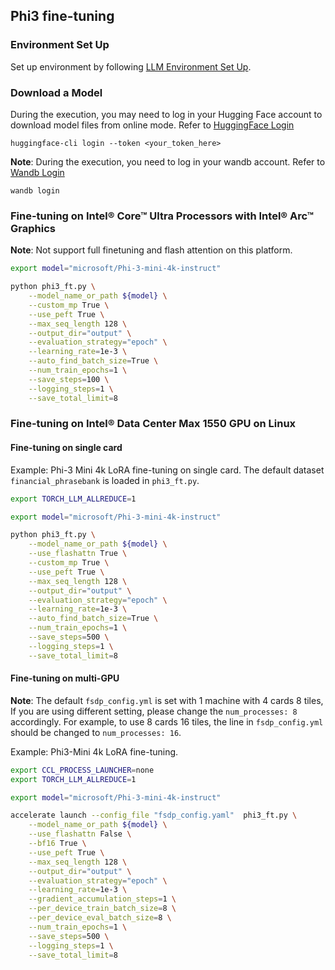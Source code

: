 ## Phi3 fine-tuning

### Environment Set Up
Set up environment by following [LLM Environment Set Up](../../README.md).

### Download a Model
During the execution, you may need to log in your Hugging Face account to download model files from online mode. Refer to [HuggingFace Login](https://huggingface.co/docs/huggingface_hub/quick-start#login)

```
huggingface-cli login --token <your_token_here>
```

**Note**: During the execution, you need to log in your wandb account. Refer to [Wandb Login](https://docs.wandb.ai/ref/cli/wandb-login)
```
wandb login
```


### Fine-tuning on Intel® Core™ Ultra Processors with Intel® Arc™ Graphics 

**Note**: Not support full finetuning and flash attention on this platform.

```bash
export model="microsoft/Phi-3-mini-4k-instruct"

python phi3_ft.py \
    --model_name_or_path ${model} \
    --custom_mp True \
    --use_peft True \
    --max_seq_length 128 \
    --output_dir="output" \
    --evaluation_strategy="epoch" \
    --learning_rate=1e-3 \
    --auto_find_batch_size=True \
    --num_train_epochs=1 \
    --save_steps=100 \
    --logging_steps=1 \
    --save_total_limit=8 
```


### Fine-tuning on Intel® Data Center Max 1550 GPU on Linux

#### Fine-tuning on single card

Example: Phi-3 Mini 4k LoRA fine-tuning on single card. The default dataset `financial_phrasebank` is loaded in `phi3_ft.py`.

```bash
export TORCH_LLM_ALLREDUCE=1

export model="microsoft/Phi-3-mini-4k-instruct"

python phi3_ft.py \
    --model_name_or_path ${model} \
    --use_flashattn True \
    --custom_mp True \
    --use_peft True \
    --max_seq_length 128 \
    --output_dir="output" \
    --evaluation_strategy="epoch" \
    --learning_rate=1e-3 \
    --auto_find_batch_size=True \
    --num_train_epochs=1 \
    --save_steps=500 \
    --logging_steps=1 \
    --save_total_limit=8
```

#### Fine-tuning on multi-GPU

**Note**:
The default `fsdp_config.yml` is set with 1 machine with 4 cards 8 tiles, If you are using different setting, please change the `num_processes: 8` accordingly. For example, to use 8 cards 16 tiles, the line in `fsdp_config.yml` should be changed to `num_processes: 16`.


Example: Phi3-Mini 4k LoRA fine-tuning.


```bash
export CCL_PROCESS_LAUNCHER=none
export TORCH_LLM_ALLREDUCE=1

export model="microsoft/Phi-3-mini-4k-instruct"

accelerate launch --config_file "fsdp_config.yaml"  phi3_ft.py \
    --model_name_or_path ${model} \
    --use_flashattn False \
    --bf16 True \
    --use_peft True \
    --max_seq_length 128 \
    --output_dir="output" \
    --evaluation_strategy="epoch" \
    --learning_rate=1e-3 \
    --gradient_accumulation_steps=1 \
    --per_device_train_batch_size=8 \
    --per_device_eval_batch_size=8 \
    --num_train_epochs=1 \
    --save_steps=500 \
    --logging_steps=1 \
    --save_total_limit=8 
```




